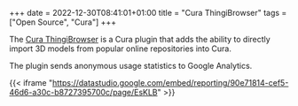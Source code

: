 +++
date = 2022-12-30T08:41:01+01:00
title = "Cura ThingiBrowser"
tags = ["Open Source", "Cura"]
+++

The [Cura ThingiBrowser](https://github.com/ChrisTerBeke/CuraThingiBrowserPlugin) is a Cura plugin that adds the ability to directly import 3D models from popular online repositories into Cura.

The plugin sends anonymous usage statistics to Google Analytics.

{{< iframe "https://datastudio.google.com/embed/reporting/90e71814-cef5-46d6-a30c-b8727395700c/page/EsKLB" >}}
